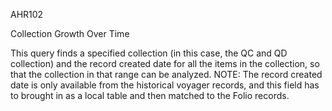 AHR102

Collection Growth Over Time

This query finds a specified collection (in this case, the QC and QD collection) and the record created date for all the items in the collection, so that the collection in that range can be analyzed. NOTE: The record created date is only available from the historical voyager records, and this field has to brought in as a local table and then matched to the Folio records. 

